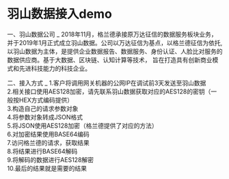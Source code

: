 羽山数据接入demo
====
一、羽山数据公司
_
    2018年11月，格兰德承接原万达征信的数据服务板块业务，并于2019年1月正式成立羽山数据。公司以万达征信为基点，以格兰德征信为依托,
    以羽山数据为主体，是提供企业数据报告、数据服务、身份认证、人脸比对服务的数据供应商。基于大数据、区块链、认知计算等技术，
    旨在打造具有创新商业模式和先进科技能力的科技企业。

二、接入方式
_
1.客户将调用网关机器的公网IP在调试前3天发送至羽山数据<br>
2.相关接口使用AES128加密，请先联系羽山数据获取对应的AES128的密钥（一般按HEX方式编码提供）<br>
3.构造自己的请求参数对象<br>
4.将参数对象转成JSON格式<br>
5.将JSON使用AES128加密（格兰德提供了对应的方法）<br>
6.对加密结果使用BASE64编码<br>
7.访问格兰德的请求，获取结果<br>
8.将结果进行BASE64解码<br>
9.将解码的数据进行AES128解密<br>
10.最后的结果就是需要的结果<br>
